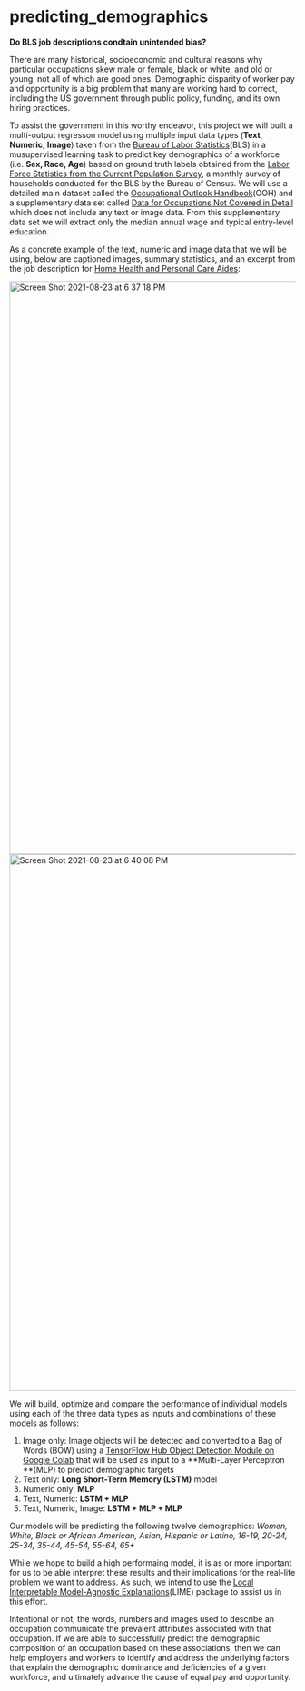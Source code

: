 # predicting_demographics
**Do BLS job descriptions condtain unintended bias?**

There are many historical, socioeconomic and cultural reasons why particular occupations skew male or female, black or white, and old or young, not all of which are good ones. Demographic disparity of worker pay and opportunity is a big problem that many are working hard to correct, including the US government through public policy, funding, and its own hiring practices. 

To assist the government in this worthy endeavor, this project we will built a multi-output regresson model using multiple input data types (**Text**, **Numeric**, **Image**) taken from the [Bureau of Labor Statistics](https://www.bls.gov/)(BLS) in a musupervised learning task to predict key demographics of a workforce (i.e. **Sex, Race, Age**) based on ground truth labels obtained from the [Labor Force Statistics from the Current Population Survey](https://www.bls.gov/cps/tables.html), a monthly survey of households conducted for the BLS by the Bureau of Census.  We will use a detailed main dataset called the [Occupational Outlook Handbook](https://www.bls.gov/ooh/)(OOH) and a supplementary data set called [Data for Occupations Not Covered in Detail](https://www.bls.gov/ooh/about/data-for-occupations-not-covered-in-detail.htm) which does not include any text or image data. From this supplementary data set we will extract only the median annual wage and typical entry-level education.

As a concrete example of the text, numeric and image data that we will be using, below are captioned images, summary statistics, and an excerpt from the job description for [Home Health and Personal Care Aides](https://www.bls.gov/ooh/healthcare/home-health-aides-and-personal-care-aides.htm):

<img width="1009" alt="Screen Shot 2021-08-23 at 6 37 18 PM" src="https://user-images.githubusercontent.com/75413805/130541587-4944faed-d62f-4501-93cc-94a250734b34.png">

<img width="945" alt="Screen Shot 2021-08-23 at 6 40 08 PM" src="https://user-images.githubusercontent.com/75413805/130541825-ce78cc72-826e-4ac1-abd0-c555668f6c91.png">

We will build, optimize and compare the performance of individual models using each of the three data types as inputs and combinations of these models as follows:

1. Image only: Image objects will be detected and converted to a Bag of Words (BOW) using a [TensorFlow Hub Object Detection Module on Google Colab](https://www.tensorflow.org/hub/tutorials/object_detection) that will be used as input to a **Multi-Layer Perceptron **(MLP) to predict demographic targets 
2. Text only: **Long Short-Term Memory (LSTM)** model
3. Numeric only: **MLP**
4. Text, Numeric:	**LSTM + MLP**
5. Text, Numeric, Image: **LSTM + MLP + MLP**

Our models will be predicting the following twelve demographics: _Women, White,	Black or African American, Asian, Hispanic or Latino,	16-19, 20-24, 25-34, 35-44, 45-54, 55-64,	65+_

While we hope to build a high performaing model, it is as or more important for us to be able interpret these results and their implications for the real-life problem we want to address. As such, we intend to use the [Local Interpretable Model-Agnostic Explanations](https://lime-ml.readthedocs.io/en/latest/)(LIME) package to assist us in this effort.

Intentional or not, the words, numbers and images used to describe an occupation communicate the prevalent attributes associated with that occupation. If we are able to successfully predict the demographic composition of an occupation based on these associations, then we can help employers and workers to identify and address the underlying factors that explain the demographic dominance and deficiencies of a given workforce, and ultimately advance the cause of equal pay and opportunity. 

